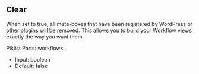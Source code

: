 ## Clear

When set to true, all meta-boxes that have been registered by WordPress or other plugins will be removed. This allows you to build your Workflow views exactly the way you want them.

Piklist Parts: workflows

* Input:  boolean
* Default:  false
